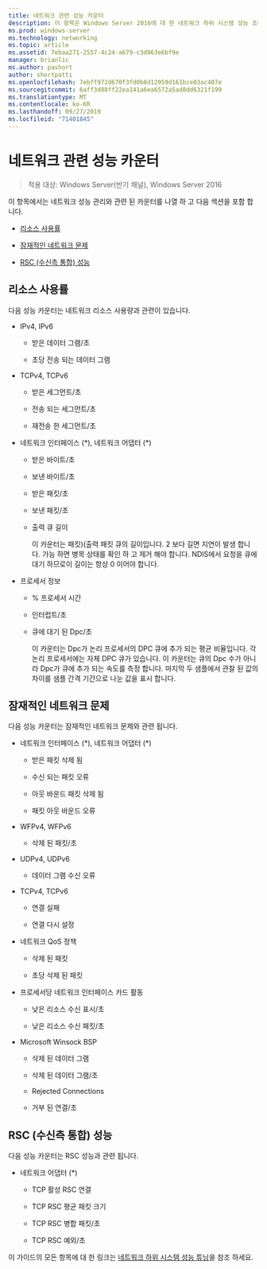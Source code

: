 ```yaml
---
title: 네트워크 관련 성능 카운터
description: 이 항목은 Windows Server 2016에 대 한 네트워크 하위 시스템 성능 조정 가이드의 일부입니다.
ms.prod: windows-server
ms.technology: networking
ms.topic: article
ms.assetid: 7ebaa271-2557-4c24-a679-c3d863e6bf9e
manager: brianlic
ms.author: pashort
author: shortpatti
ms.openlocfilehash: 7ebff972d670f3fd0b8d12959d161bce03ac487e
ms.sourcegitcommit: 6aff3d88ff22ea141a6ea6572a5ad8dd6321f199
ms.translationtype: MT
ms.contentlocale: ko-KR
ms.lasthandoff: 09/27/2019
ms.locfileid: "71401845"
---
```

# <a name="network-related-performance-counters"></a>네트워크 관련 성능 카운터

>적용 대상: Windows Server(반기 채널), Windows Server 2016

이 항목에서는 네트워크 성능 관리와 관련 된 카운터를 나열 하 고 다음 섹션을 포함 합니다.  
  
-   [리소스 사용률](#bkmk_ru)  
  
-   [잠재적인 네트워크 문제](#bkmk_np)  
  
-   [RSC (수신측 통합) 성능](#bkmk_rsc)  
  
##  <a name="bkmk_ru"></a>리소스 사용률  

다음 성능 카운터는 네트워크 리소스 사용량과 관련이 있습니다.  
  
- IPv4, IPv6  
  
  -   받은 데이터 그램/초  
  
  -   초당 전송 되는 데이터 그램  
  
- TCPv4, TCPv6  
  
  -   받은 세그먼트/초  
  
  -   전송 되는 세그먼트/초  
  
  -   재전송 한 세그먼트/초  
  
- 네트워크 인터페이스 (*), 네트워크 어댑터 (\*)  
  
  - 받은 바이트/초  
  
  - 보낸 바이트/초  
  
  - 받은 패킷/초  
  
  - 보낸 패킷/초  
  
  - 출력 큐 길이  
  
    이 카운터는 패킷\)\(출력 패킷 큐의 길이입니다. 2 보다 길면 지연이 발생 합니다. 가능 하면 병목 상태를 확인 하 고 제거 해야 합니다. NDIS에서 요청을 큐에 대기 하므로이 길이는 항상 0 이어야 합니다.  
  
- 프로세서 정보  
  
  - % 프로세서 시간  
  
  - 인터럽트/초  
  
  - 큐에 대기 된 Dpc/초  
  
    이 카운터는 Dpc가 논리 프로세서의 DPC 큐에 추가 되는 평균 비율입니다. 각 논리 프로세서에는 자체 DPC 큐가 있습니다. 이 카운터는 큐의 Dpc 수가 아니라 Dpc가 큐에 추가 되는 속도를 측정 합니다. 마지막 두 샘플에서 관찰 된 값의 차이를 샘플 간격 기간으로 나눈 값을 표시 합니다.  
  
##  <a name="bkmk_np"></a>잠재적인 네트워크 문제  

다음 성능 카운터는 잠재적인 네트워크 문제와 관련 됩니다.  
  
-   네트워크 인터페이스 (*), 네트워크 어댑터 (\*)  
  
    -   받은 패킷 삭제 됨  
  
    -   수신 되는 패킷 오류  
  
    -   아웃 바운드 패킷 삭제 됨  
  
    -   패킷 아웃 바운드 오류  
  
-   WFPv4, WFPv6  
  
    -   삭제 된 패킷/초

-   UDPv4, UDPv6

    -   데이터 그램 수신 오류  
  
-   TCPv4, TCPv6  
  
    -   연결 실패  
  
    -   연결 다시 설정  
  
-   네트워크 QoS 정책  
  
    -   삭제 된 패킷  
  
    -   초당 삭제 된 패킷  
  
-   프로세서당 네트워크 인터페이스 카드 활동  
  
    -   낮은 리소스 수신 표시/초  
  
    -   낮은 리소스 수신 패킷/초  
  
-   Microsoft Winsock BSP  
  
    -   삭제 된 데이터 그램  
  
    -   삭제 된 데이터 그램/초  
  
    -   Rejected Connections  
  
    -   거부 된 연결/초  
  
##  <a name="bkmk_rsc"></a>RSC (수신측 통합) 성능  

다음 성능 카운터는 RSC 성능과 관련 됩니다.  
  
-   네트워크 어댑터 (*)  
  
    -   TCP 활성 RSC 연결  
  
    -   TCP RSC 평균 패킷 크기  
  
    -   TCP RSC 병합 패킷/초  
  
    -   TCP RSC 예외/초

이 가이드의 모든 항목에 대 한 링크는 [네트워크 하위 시스템 성능 튜닝](net-sub-performance-top.md)을 참조 하세요.